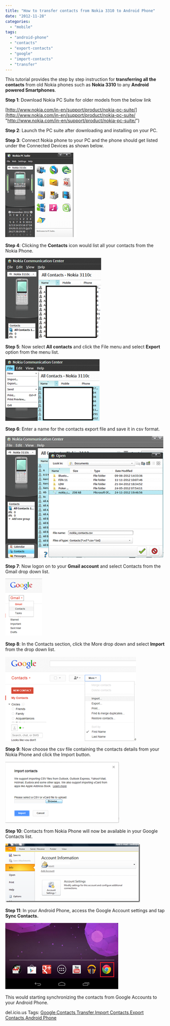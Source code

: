 ```yaml
---
title: "How to transfer contacts from Nokia 3310 to Android Phone"
date: "2012-11-28"
categories: 
  - "mobile"
tags: 
  - "android-phone"
  - "contacts"
  - "export-contacts"
  - "google"
  - "import-contacts"
  - "transfer"
---
```


This tutorial provides the step by step instruction for **transferring all the contacts** from old Nokia phones such as **Nokia 3310** to any **Android powered Smartphones**.

**Step 1**: Download Nokia PC Suite for older models from the below link

[http://www.nokia.com/in-en/support/product/nokia-pc-suite/](http://www.nokia.com/in-en/support/product/nokia-pc-suite/ "http://www.nokia.com/in-en/support/product/nokia-pc-suite/")

**Step 2**: Launch the PC suite after downloading and installing on your PC.

**Step 3**: Connect Nokia phone to your PC and the phone should get listed under the Connected Devices as shown below.

[![image](images/1_image_thumb55.png "image")](http://blogmines.com/blog/wp-content/uploads/2012/11/image55.png)

**Step 4**: Clicking the **Contacts** icon would list all your contacts from the Nokia Phone.

[![image](images/1_image_thumb56.png "image")](http://blogmines.com/blog/wp-content/uploads/2012/11/image56.png)

**Step 5**: Now select **All contacts** and click the File menu and select **Export** option from the menu list.

[![image](images/1_image_thumb57.png "image")](http://blogmines.com/blog/wp-content/uploads/2012/11/image57.png)

**Step 6**: Enter a name for the contacts export file and save it in csv format.

[![image](images/1_image_thumb58.png "image")](http://blogmines.com/blog/wp-content/uploads/2012/11/image58.png)

**Step 7**: Now logon on to your **Gmail account** and select Contacts from the Gmail drop down list.

[![image](images/2_image_thumb59.png "image")](http://blogmines.com/blog/wp-content/uploads/2012/11/image59.png)

**Step 8**: In the Contacts section, click the More drop down and select **Import** from the drop down list.

[![image](images/image_thumb60.png "image")](http://blogmines.com/blog/wp-content/uploads/2012/11/image60.png)

**Step 9**: Now choose the csv file containing the contacts details from your Nokia Phone and click the Import button.

[![image](images/1_image_thumb61.png "image")](http://blogmines.com/blog/wp-content/uploads/2012/11/image61.png)

**Step 10**: Contacts from Nokia Phone will now be available in your Google Contacts list.

[![image](images/1_image_thumb62.png "image")](http://blogmines.com/blog/wp-content/uploads/2012/11/image62.png)

**Step 11**: In your Android Phone, access the Google Account settings and tap **Sync Contacts.**

[![image](images/1_image_thumb63.png "image")](http://blogmines.com/blog/wp-content/uploads/2012/11/image63.png)

This would starting synchronizing the contacts from Google Accounts to your Android Phone.

del.icio.us Tags: [Google](http://del.icio.us/popular/Google),[Contacts](http://del.icio.us/popular/Contacts),[Transfer](http://del.icio.us/popular/Transfer),[Import Contacts](http://del.icio.us/popular/Import+Contacts),[Export Contacts](http://del.icio.us/popular/Export+Contacts),[Android Phone](http://del.icio.us/popular/Android+Phone)
